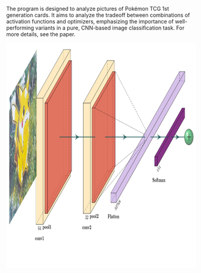 The program is designed to analyze pictures of Pokémon TCG 1st generation cards. It aims to analyze the tradeoff between combinations of activation functions and optimizers, emphasizing the importance of well-performing variants in a pure, CNN-based image classification task. For more details, see the paper.

<img src="model.jpg" alt="Example Image" width="900" height="600">



